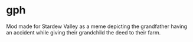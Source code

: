 # gph
Mod made for Stardew Valley as a meme depicting the grandfather having an accident while giving their grandchild the deed to their farm.
